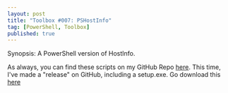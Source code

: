 ```yaml
---
layout: post
title: "Toolbox #007: PSHostInfo"
tag: [PowerShell, Toolbox]
published: true
---
```

Synopsis: A PowerShell version of HostInfo.


As always, you can find these scripts on my GitHub Repo [here](https://github.com/Cloudsparkle/PSHostInfo).
This time, I've made a "release" on GitHub, including a setup.exe. Go download this [here](https://github.com/Cloudsparkle/PSHostInfo)
